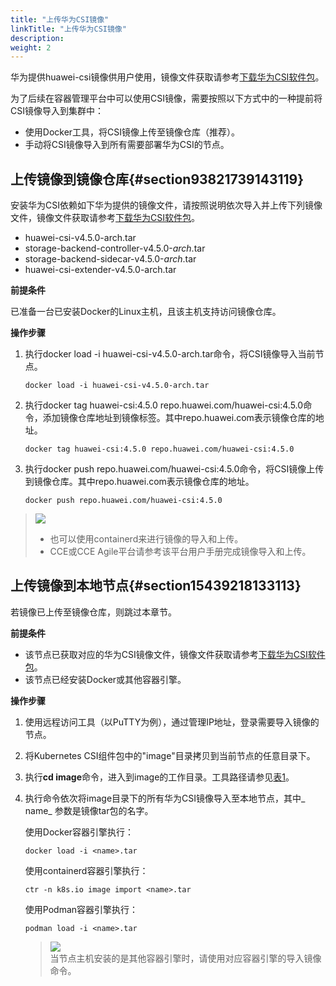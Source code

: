 ```yaml
---
title: "上传华为CSI镜像"
linkTitle: "上传华为CSI镜像"
description: 
weight: 2
---
```


华为提供huawei-csi镜像供用户使用，镜像文件获取请参考[下载华为CSI软件包](/v4.5.0/installation-and-deployment/installation-preparations/downloading-the-huawei-csi-software-package)。

为了后续在容器管理平台中可以使用CSI镜像，需要按照以下方式中的一种提前将CSI镜像导入到集群中：

-   使用Docker工具，将CSI镜像上传至镜像仓库（推荐）。
-   手动将CSI镜像导入到所有需要部署华为CSI的节点。

## 上传镜像到镜像仓库{#section93821739143119}

安装华为CSI依赖如下华为提供的镜像文件，请按照说明依次导入并上传下列镜像文件，镜像文件获取请参考[下载华为CSI软件包](/v4.5.0/installation-and-deployment/installation-preparations/downloading-the-huawei-csi-software-package)。

-   huawei-csi-v4.5.0-arch.tar
-   storage-backend-controller-v4.5.0-_arch_.tar
-   storage-backend-sidecar-v4.5.0-_arch_.tar
-   huawei-csi-extender-v4.5.0-arch.tar

**前提条件**

已准备一台已安装Docker的Linux主机，且该主机支持访问镜像仓库。

**操作步骤**

1.  执行docker load -i huawei-csi-v4.5.0-arch.tar命令，将CSI镜像导入当前节点。

    ```
    docker load -i huawei-csi-v4.5.0-arch.tar 
    ```

2.  执行docker tag huawei-csi:4.5.0  repo.huawei.com/huawei-csi:4.5.0命令，添加镜像仓库地址到镜像标签。其中repo.huawei.com表示镜像仓库的地址。

    ```
    docker tag huawei-csi:4.5.0 repo.huawei.com/huawei-csi:4.5.0
    ```

3.  执行docker push repo.huawei.com/huawei-csi:4.5.0命令，将CSI镜像上传到镜像仓库。其中repo.huawei.com表示镜像仓库的地址。

    ```
    docker push repo.huawei.com/huawei-csi:4.5.0
    ```

>![](/css-docs/public_sys-resources/zh-cn/icon-notice.gif)  
>-   也可以使用containerd来进行镜像的导入和上传。
>-   CCE或CCE Agile平台请参考该平台用户手册完成镜像导入和上传。

## 上传镜像到本地节点{#section15439218133113}

若镜像已上传至镜像仓库，则跳过本章节。

**前提条件**

-   该节点已获取对应的华为CSI镜像文件，镜像文件获取请参考[下载华为CSI软件包](/v4.5.0/installation-and-deployment/installation-preparations/downloading-the-huawei-csi-software-package)。
-   该节点已经安装Docker或其他容器引擎。

**操作步骤**

1.  使用远程访问工具（以PuTTY为例），通过管理IP地址，登录需要导入镜像的节点。
2.  将Kubernetes CSI组件包中的"image"目录拷贝到当前节点的任意目录下。
3.  执行**cd image**命令，进入到image的工作目录。工具路径请参见[表1](/v4.5.0/installation-and-deployment/installation-preparations/downloading-the-huawei-csi-software-package#zh-cn_topic_0150885197_table17200162435412)。
4.  执行命令依次将image目录下的所有华为CSI镜像导入至本地节点，其中_ name_  参数是镜像tar包的名字。

    使用Docker容器引擎执行：

    ```
    docker load -i <name>.tar
    ```

    使用containerd容器引擎执行：

    ```
    ctr -n k8s.io image import <name>.tar
    ```

    使用Podman容器引擎执行：

    ```
    podman load -i <name>.tar
    ```

    >![](/css-docs/public_sys-resources/zh-cn/icon-notice.gif)  
    >当节点主机安装的是其他容器引擎时，请使用对应容器引擎的导入镜像命令。

